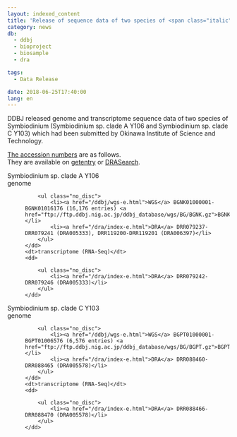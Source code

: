 ```yaml
---
layout: indexed_content
title: 'Release of sequence data of two species of <span class="italic">Symbiodinium</span> (<span class="italic">Symbiodinium</span> sp. clade A Y106 and <span class="italic">Symbiodinium</span> sp. clade C Y103)'
category: news
db:
  - ddbj
  - bioproject
  - biosample
  - dra

tags:
  - Data Release

date: 2018-06-25T17:40:00
lang: en
---
```


<p>DDBJ released genome and transcriptome sequence data of two species of <span class="italic">Symbiodinium</span> (<span class="italic">Symbiodinium</span> sp. clade A Y106 and <span class="italic">Symbiodinium</span> sp. clade C Y103) which had been submitted by Okinawa Institute of Science and Technology. </p>

<p><a href="/documents/accessions.html">The accession numbers</a> are as follows. <br>They are available on <a href="http://getentry.ddbj.nig.ac.jp/top-e.html">getentry</a> or <a href="http://ddbj.nig.ac.jp/DRASearch/">DRASearch</a>. </p>

<dl>
    <dt><span class="italic">Symbiodinium</span> sp. clade A Y106</dt>
    <dt>genome</dt>
    <dd>

        <ul class="no_disc">
            <li><a href="/ddbj/wgs-e.html">WGS</a> BGNK01000001-BGNK01016176 (16,176 entries) <a href="ftp://ftp.ddbj.nig.ac.jp/ddbj_database/wgs/BG/BGNK.gz">BGNK.gz</a></li>
            <li><a href="/dra/index-e.html">DRA</a> DRR079237-DRR079241 (DRA005333), DRR119200-DRR119201 (DRA006397)</li>
        </ul>
    </dd>
    <dt>transcriptome (RNA-Seq)</dt>
    <dd>

        <ul class="no_disc">
            <li><a href="/dra/index-e.html">DRA</a> DRR079242-DRR079246 (DRA005333)</li>
        </ul>
    </dd>
</dl>

<dl class="top_space">
    <dt><span class="italic">Symbiodinium</span> sp. clade C Y103</dt>
    <dt>genome</dt>
    <dd>

        <ul class="no_disc">
            <li><a href="/ddbj/wgs-e.html">WGS</a> BGPT01000001-BGPT01006576 (6,576 entries) <a href="ftp://ftp.ddbj.nig.ac.jp/ddbj_database/wgs/BG/BGPT.gz">BGPT.gz</a></li>
            <li><a href="/dra/index-e.html">DRA</a> DRR088460-DRR088465 (DRA005578)</li>
        </ul>
    </dd>
    <dt>transcriptome (RNA-Seq)</dt>
    <dd>

        <ul class="no_disc">
            <li><a href="/dra/index-e.html">DRA</a> DRR088466-DRR088470 (DRA005578)</li>
        </ul>
    </dd>
</dl>
